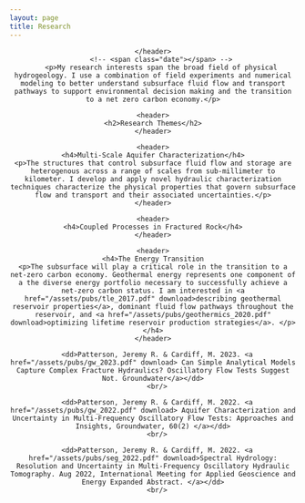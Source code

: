 ```yaml
---
layout: page
title: Research
---
```


<!-- Google tag (gtag.js) -->
<script async src="https://www.googletagmanager.com/gtag/js?id=G-QQLNFGW8CP"></script>
<script>
  window.dataLayer = window.dataLayer || [];
  function gtag(){dataLayer.push(arguments);}
  gtag('js', new Date());

  gtag('config', 'G-QQLNFGW8CP');
</script>

<!-- Post -->
<section class="post">
    <header class="major">

    </header>
        <!-- <span class="date"></span> -->
        <p>My research interests span the broad field of physical hydrogeology. I use a combination of field experiments and numerical modeling to better understand subsurface fluid flow and transport pathways to support environmental decision making and the transition to a net zero carbon economy.</p>

    <header>
    <h2>Research Themes</h2>
    </header>

    <header>
    <h4>Multi-Scale Aquifer Characterization</h4>
    <p>The structures that control subsurface fluid flow and storage are heterogenous across a range of scales from sub-millimeter to kilometer. I develop and apply novel hydraulic characterization techniques characterize the physical properties that govern subsurface flow and transport and their associated uncertainties.</p>
    </header>

    <header>
    <h4>Coupled Processes in Fractured Rock</h4>
    </header>

    <header>
    <h4>The Energy Transition
    <p>The subsurface will play a critical role in the transition to a net-zero carbon economy. Geothermal energy represents one component of a the diverse energy portfolio necessary to successfully achieve a net-zero carbon status. I am interested in <a href="/assets/pubs/tle_2017.pdf" download>describing geothermal reservoir properties</a>, dominant fluid flow pathways throughout the reservoir, and <a href="/assets/pubs/geothermics_2020.pdf" download>optimizing lifetime reservoir production strategies</a>. </p>
    </h4>
    </header>
   
      <dd>Patterson, Jeremy R. & Cardiff, M. 2023. <a href="/assets/pubs/gw_2023.pdf" download> Can Simple Analytical Models Capture Complex Fracture Hydraulics? Oscillatory Flow Tests Suggest Not. Groundwater</a></dd>
      <br/>

      <dd>Patterson, Jeremy R. & Cardiff, M. 2022. <a href="/assets/pubs/gw_2022.pdf" download> Aquifer Characterization and Uncertainty in Multi-Frequency Oscillatory Flow Tests: Approaches and Insights, Groundwater, 60(2) </a></dd>
      <br/>

      <dd>Patterson, Jeremy R. & Cardiff, M. 2022. <a href="/assets/pubs/seg_2022.pdf" download>Spectral Hydrology: Resolution and Uncertainty in Multi-Frequency Oscillatory Hydraulic Tomography. Aug 2022, International Meeting for Applied Geoscience and Energy Expanded Abstract. </a></dd>
      <br/>
      
</section>
